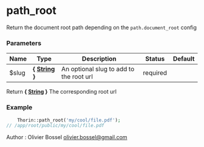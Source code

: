 # path_root

Return the document root path depending on the `path.document_root` config



### Parameters
Name  |  Type  |  Description  |  Status  |  Default
------------  |  ------------  |  ------------  |  ------------  |  ------------
$slug  |  **{ [String](http://php.net/manual/en/language.types.string.php) }**  |  An optional slug to add to the root url  |  required  |

Return **{ [String](http://php.net/manual/en/language.types.string.php) }** The corresponding root url

### Example
```php
	Thorin::path_root('my/cool/file.pdf');
// /app/root/public/my/cool/file.pdf
```
Author : Olivier Bossel [olivier.bossel@gmail.com](mailto:olivier.bossel@gmail.com)